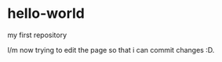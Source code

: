 # hello-world
my first repository

I/m now trying to edit the page so that  i can commit changes :D.
